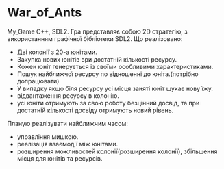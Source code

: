 # War_of_Ants
My_Game
С++, SDL2.
Гра представляє собою 2D стратегію, з використанням графічної бібліотеки SDL2.
Що реалізовано:
- Дві колонії з 20-а юнітами.
- Закупка нових юнітів ври достатній кількості ресурсу.
- Кожен юніт генерується із своїми особливими характеристиками.
- Пошук найближчої ресурсу по відношенні до юніта.(потрібно допрацювати)
- У випадку якщо біля ресурсу усі місця заняті юніт шукає нову їжу.
- відвантаження ресурсу в колонію.
- усі юніти отримують за свою роботу безцінний досвід, та при достатній кількості досвіду отримують новий рівень.

Планую реалізувати найближчим часом:
- управління мишкою.
- реалізація взаємодії між юнітами.
- розширення можливостей колонії(розширення колонії), збільшення місця для юнітів та ресурсів.

